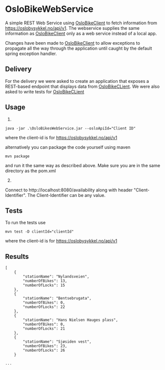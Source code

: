 # OsloBikeWebService

A simple REST Web Service using [OsloBikeClient](https://github.com/SquareSpheres/OsloBikeClient) to fetch information from https://oslobysykkel.no/api/v1. The webservice supplies the same information as [OsloBikeClient](https://github.com/SquareSpheres/OsloBikeClient) only as a web service instead of a local app.

Changes have been made to [OsloBikeClient](https://github.com/SquareSpheres/OsloBikeClient/blob/webservice/src/main/java/io/github/squarespheres/oslobikes/client/OsloBikeClient.java) to allow exceptions to propagate all the way through the application until caught by the default spring exception handler.

## Delivery

For the delivery we were asked to create an application that exposes a REST-based endpoint that displays data from [OsloBikeCLient](https://github.com/SquareSpheres/OsloBikeClient). We were also asked to write tests for [OsloBikeCLient](https://github.com/SquareSpheres/OsloBikeClient)


## Usage

1.

`java -jar .\OsloBikesWebService.jar --osloApiId="Client ID"`

where the client-id is for https://oslobysykkel.no/api/v1

alternatively you can package the code yourself using maven

`mvn package`

and run it the same way as described above.
Make sure you are in the same directory as the pom.xml

2.

Connect to http://localhost:8080/availability along with header "Client-Identifier". The Client-Identifier can be any value.

## Tests

To run the tests use

`mvn test -D clientId="clientId"`

where the client-id is for https://oslobysykkel.no/api/v1


## Results 
```
[
	{
		"stationName": "Nylandsveien",
		"numberOfBikes": 13,
		"numberOfLocks": 15
	},
	{
		"stationName": "Bentsebrugata",
		"numberOfBikes": 0,
		"numberOfLocks": 22
	},
	{
		"stationName": "Hans Nielsen Hauges plass",
		"numberOfBikes": 0,
		"numberOfLocks": 21
	},
	{
		"stationName": "Sjøsiden vest",
		"numberOfBikes": 23,
		"numberOfLocks": 26
	}

...

```
